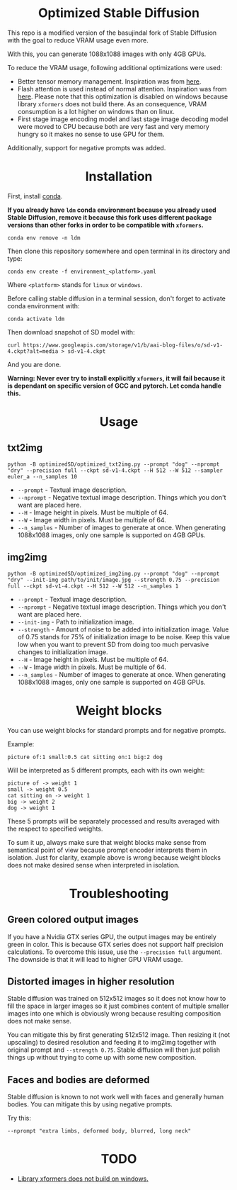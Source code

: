 <h1 align="center">Optimized Stable Diffusion</h1>

This repo is a modified version of the basujindal fork of Stable
Diffusion with the goal to reduce VRAM usage even more.

With this, you can generate 1088x1088 images with only 4GB GPUs.

To reduce the VRAM usage, following additional optimizations were used:
* Better tensor memory management. Inspiration was from [here](https://github.com/Doggettx/stable-diffusion).
* Flash attention is used instead of normal attention. Inspiration was
  from [here](https://www.photoroom.com/tech/stable-diffusion-100-percent-faster-with-memory-efficient-attention/). Please note that this
  optimization is disabled on windows because library `xformers` does
  not build there. As an consequence, VRAM consumption is a lot higher
  on windows than on linux.
* First stage image encoding model and last stage image decoding model
  were moved to CPU because both are very fast and very memory hungry
  so it makes no sense to use GPU for them.

Additionally, support for negative prompts was added.

<h1 align="center">Installation</h1>

First, install [conda](https://docs.conda.io/projects/conda/en/latest/user-guide/install/index.html).

**If you already have `ldm` conda environment because you already used Stable
Diffusion, remove it because this fork uses different package versions than
other forks in order to be compatible with `xformers`.**
```shell
conda env remove -n ldm
```

Then clone this repository somewhere and open terminal in its directory
and type:
``` shell
conda env create -f environment_<platform>.yaml
```

Where `<platform>` stands for `linux` or `windows`.

Before calling stable diffusion in a terminal session, don't forget to
activate conda environment with:
``` shell
conda activate ldm
```

Then download snapshot of SD model with:
``` shell
curl https://www.googleapis.com/storage/v1/b/aai-blog-files/o/sd-v1-4.ckpt?alt=media > sd-v1-4.ckpt
```

And you are done.

**Warning: Never ever try to install explicitly `xformers`, it will fail
because it is dependant on specific version of GCC and pytorch. Let conda
handle this.**

<h1 align="center">Usage</h1>

## txt2img

``` shell
python -B optimizedSD/optimized_txt2img.py --prompt "dog" --nprompt "dry" --precision full --ckpt sd-v1-4.ckpt --H 512 --W 512 --sampler euler_a --n_samples 10
```
* `--prompt` - Textual image description.
* `--nprompt` - Negative textual image description. Things which you
                don't want are placed here.
* `--H` - Image height in pixels. Must be multiple of 64.
* `--W` - Image width in pixels. Must be multiple of 64.
* `--n_samples` - Number of images to generate at once. When
                  generating 1088x1088 images, only one sample is
                  supported on 4GB GPUs.

## img2img

``` shell
python -B optimizedSD/optimized_img2img.py --prompt "dog" --nprompt "dry" --init-img path/to/init/image.jpg --strength 0.75 --precision full --ckpt sd-v1-4.ckpt --H 512 --W 512 --n_samples 1
```
* `--prompt` - Textual image description.
* `--nprompt` - Negative textual image description. Things which you
                don't want are placed here.
* `--init-img` - Path to initialization image.
* `--strength` - Amount of noise to be added into initialization
                 image. Value of 0.75 stands for 75% of initialization
                 image to be noise. Keep this value low when you want
                 to prevent SD from doing too much pervasive changes to
                 initialization image.
* `--H` - Image height in pixels. Must be multiple of 64.
* `--W` - Image width in pixels. Must be multiple of 64.
* `--n_samples` - Number of images to generate at once. When generating
                  1088x1088 images, only one sample is supported on 4GB
                  GPUs.

<h1 align="center">Weight blocks</h1>

You can use weight blocks for standard prompts and for negative prompts.

Example:

``` text
picture of:1 small:0.5 cat sitting on:1 big:2 dog
```

Will be interpreted as 5 different prompts, each with its own weight:
``` text
picture of -> weight 1
small -> weight 0.5
cat sitting on -> weight 1
big -> weight 2
dog -> weight 1
```

These 5 prompts will be separately processed and results averaged with
the respect to specified weights.

To sum it up, always make sure that weight blocks make sense from
semantical point of view because prompt encoder interprets them in
isolation. Just for clarity, example above is wrong because weight
blocks does not make desired sense when interpreted in isolation.

<h1 align="center">Troubleshooting</h1>

## Green colored output images
If you have a Nvidia GTX series GPU, the output images may be
entirely green in color. This is because GTX series does not support
half precision calculations. To overcome this issue, use the `--precision full`
argument. The downside is that it will lead to higher GPU VRAM usage.

## Distorted images in higher resolution
Stable diffusion was trained on 512x512 images so it does not know how
to fill the space in larger images so it just combines content of
multiple smaller images into one which is obviously wrong because
resulting composition does not make sense.

You can mitigate this by first generating 512x512 image. Then resizing
it (not upscaling) to desired resolution and feeding it to img2img
together with original prompt and `--strength 0.75`. Stable diffusion
will then just polish things up without trying to come up with some
new composition.

## Faces and bodies are deformed
Stable diffusion is known to not work well with faces and generally
human bodies. You can mitigate this by using negative prompts.

Try this:
``` shell
--nprompt "extra limbs, deformed body, blurred, long neck"
```

<h1 align="center">TODO</h1>

* [Library xformers does not build on windows.](https://github.com/facebookresearch/xformers/issues/437)
